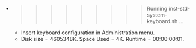 * >>>>>>>>> Running inst-std-system-keyboard.sh ...
  * Insert keyboard configuration in Administration menu.
  * Disk size = 4605348K. Space Used = 4K. Runtime = 00:00:00:01.
